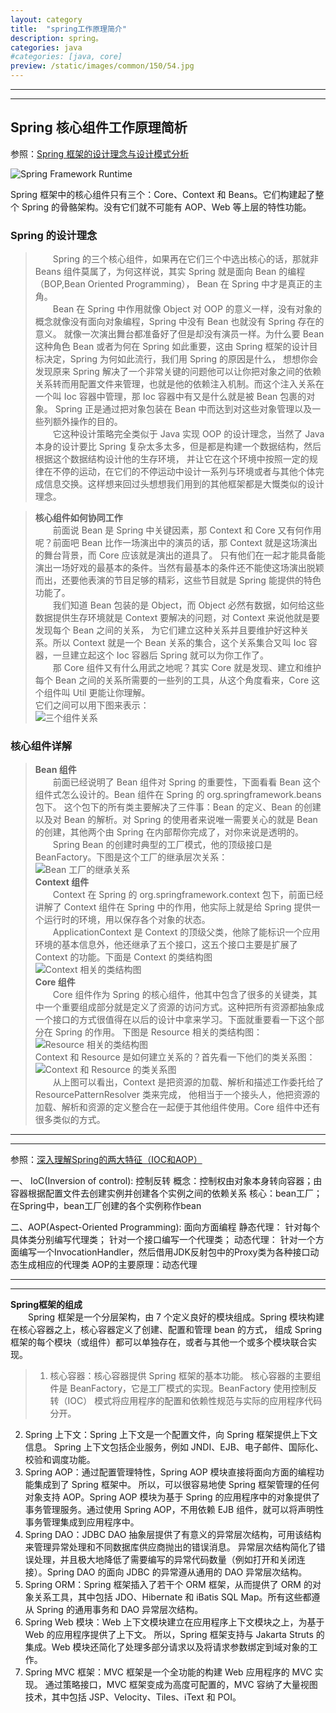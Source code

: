 ```yaml
---
layout: category
title:  "spring工作原理简介"
description: spring。
categories: java
#categories: [java, core]
preview: /static/images/common/150/54.jpg
---
```


----
----

## Spring 核心组件工作原理简析

参照：[Spring 框架的设计理念与设计模式分析](https://www.ibm.com/developerworks/cn/java/j-lo-spring-principle/)  


![Spring Framework Runtime](/static/images/src/spring-framework.png)

Spring 框架中的核心组件只有三个：Core、Context 和 Beans。它们构建起了整个 Spring 的骨骼架构。没有它们就不可能有 AOP、Web 等上层的特性功能。

### Spring 的设计理念
>　　Spring 的三个核心组件，如果再在它们三个中选出核心的话，那就非 Beans 组件莫属了，为何这样说，其实 Spring 就是面向 Bean 的编程（BOP,Bean Oriented Programming），
Bean 在 Spring 中才是真正的主角。  
　　Bean 在 Spring 中作用就像 Object 对 OOP 的意义一样，没有对象的概念就像没有面向对象编程，Spring 中没有 Bean 也就没有 Spring 存在的意义。
就像一次演出舞台都准备好了但是却没有演员一样。为什么要 Bean 这种角色 Bean 或者为何在 Spring 如此重要，这由 Spring 框架的设计目标决定，Spring 为何如此流行，我们用 Spring 的原因是什么，
想想你会发现原来 Spring 解决了一个非常关键的问题他可以让你把对象之间的依赖关系转而用配置文件来管理，也就是他的依赖注入机制。而这个注入关系在一个叫 Ioc 容器中管理，那 Ioc 容器中有又是什么就是被 Bean 包裹的对象。
Spring 正是通过把对象包装在 Bean 中而达到对这些对象管理以及一些列额外操作的目的。  
　　它这种设计策略完全类似于 Java 实现 OOP 的设计理念，当然了 Java 本身的设计要比 Spring 复杂太多太多，但是都是构建一个数据结构，然后根据这个数据结构设计他的生存环境，
并让它在这个环境中按照一定的规律在不停的运动，在它们的不停运动中设计一系列与环境或者与其他个体完成信息交换。这样想来回过头想想我们用到的其他框架都是大慨类似的设计理念。  

>**核心组件如何协同工作**  
　　前面说 Bean 是 Spring 中关键因素，那 Context 和 Core 又有何作用呢？前面吧 Bean 比作一场演出中的演员的话，那 Context 就是这场演出的舞台背景，而 Core 应该就是演出的道具了。
只有他们在一起才能具备能演出一场好戏的最基本的条件。当然有最基本的条件还不能使这场演出脱颖而出，还要他表演的节目足够的精彩，这些节目就是 Spring 能提供的特色功能了。  
　　我们知道 Bean 包装的是 Object，而 Object 必然有数据，如何给这些数据提供生存环境就是 Context 要解决的问题，对 Context 来说他就是要发现每个 Bean 之间的关系，
为它们建立这种关系并且要维护好这种关系。所以 Context 就是一个 Bean 关系的集合，这个关系集合又叫 Ioc 容器，一旦建立起这个 Ioc 容器后 Spring 就可以为你工作了。  
　　那 Core 组件又有什么用武之地呢？其实 Core 就是发现、建立和维护每个 Bean 之间的关系所需要的一些列的工具，从这个角度看来，Core 这个组件叫 Util 更能让你理解。  
它们之间可以用下图来表示：  
![三个组件关系](/static/images/src/spring-3.gif)

### 核心组件详解
>**Bean 组件**  
　　前面已经说明了 Bean 组件对 Spring 的重要性，下面看看 Bean 这个组件式怎么设计的。Bean 组件在 Spring 的 org.springframework.beans 包下。
这个包下的所有类主要解决了三件事：Bean 的定义、Bean 的创建以及对 Bean 的解析。对 Spring 的使用者来说唯一需要关心的就是 Bean 的创建，其他两个由 Spring 在内部帮你完成了，对你来说是透明的。  
　　Spring Bean 的创建时典型的工厂模式，他的顶级接口是 BeanFactory。下图是这个工厂的继承层次关系：  
![Bean 工厂的继承关系](/static/images/src/spring-bean.png)  
**Context 组件**  
　　Context 在 Spring 的 org.springframework.context 包下，前面已经讲解了 Context 组件在 Spring 中的作用，他实际上就是给 Spring 提供一个运行时的环境，用以保存各个对象的状态。  
　　ApplicationContext 是 Context 的顶级父类，他除了能标识一个应用环境的基本信息外，他还继承了五个接口，这五个接口主要是扩展了 Context 的功能。下面是 Context 的类结构图    
![Context 相关的类结构图](/static/images/src/spring-context.png)  
**Core 组件**  
　　Core 组件作为 Spring 的核心组件，他其中包含了很多的关键类，其中一个重要组成部分就是定义了资源的访问方式。这种把所有资源都抽象成一个接口的方式很值得在以后的设计中拿来学习。下面就重要看一下这个部分在 Spring 的作用。
下图是 Resource 相关的类结构图：  
![Resource 相关的类结构图](/static/images/src/spring-core.png)  
 Context 和 Resource 是如何建立关系的？首先看一下他们的类关系图：  
![Context 和 Resource 的类关系图](/static/images/src/spring-c-c.png)  
　　从上图可以看出，Context 是把资源的加载、解析和描述工作委托给了 ResourcePatternResolver 类来完成，
他相当于一个接头人，他把资源的加载、解析和资源的定义整合在一起便于其他组件使用。Core 组件中还有很多类似的方式。  

----
----


参照：[深入理解Spring的两大特征（IOC和AOP）](http://blog.csdn.net/gloomy_114/article/details/68946881)  


一、 IoC(Inversion of control): 控制反转 
概念：控制权由对象本身转向容器；由容器根据配置文件去创建实例并创建各个实例之间的依赖关系 
核心：bean工厂；在Spring中，bean工厂创建的各个实例称作bean 

二、AOP(Aspect-Oriented Programming): 面向方面编程 
	静态代理： 
		针对每个具体类分别编写代理类； 
		针对一个接口编写一个代理类； 
	动态代理： 
		针对一个方面编写一个InvocationHandler，然后借用JDK反射包中的Proxy类为各种接口动态生成相应的代理类 
	AOP的主要原理：动态代理 
	

----
----


**Spring框架的组成**  
　　Spring 框架是一个分层架构，由 7 个定义良好的模块组成。Spring 模块构建在核心容器之上，核心容器定义了创建、配置和管理 bean 的方式，
 组成 Spring 框架的每个模块（或组件）都可以单独存在，或者与其他一个或多个模块联合实现。

>1. 核心容器：核心容器提供 Spring 框架的基本功能。
核心容器的主要组件是 BeanFactory，它是工厂模式的实现。BeanFactory 使用控制反转（IOC） 模式将应用程序的配置和依赖性规范与实际的应用程序代码分开。
2. Spring 上下文：Spring 上下文是一个配置文件，向 Spring 框架提供上下文信息。
Spring 上下文包括企业服务，例如 JNDI、EJB、电子邮件、国际化、校验和调度功能。  
3. Spring AOP：通过配置管理特性，Spring AOP 模块直接将面向方面的编程功能集成到了 Spring 框架中。
所以，可以很容易地使 Spring 框架管理的任何对象支持 AOP。Spring AOP 模块为基于 Spring 的应用程序中的对象提供了事务管理服务。通过使用 Spring AOP，不用依赖 EJB 组件，就可以将声明性事务管理集成到应用程序中。  
4. Spring DAO：JDBC DAO 抽象层提供了有意义的异常层次结构，可用该结构来管理异常处理和不同数据库供应商抛出的错误消息。
异常层次结构简化了错误处理，并且极大地降低了需要编写的异常代码数量（例如打开和关闭连接）。Spring DAO 的面向 JDBC 的异常遵从通用的 DAO 异常层次结构。  
5. Spring ORM：Spring 框架插入了若干个 ORM 框架，从而提供了 ORM 的对象关系工具，其中包括 JDO、Hibernate 和 iBatis SQL Map。所有这些都遵从 Spring 的通用事务和 DAO 异常层次结构。
6. Spring Web 模块：Web 上下文模块建立在应用程序上下文模块之上，为基于 Web 的应用程序提供了上下文。
所以，Spring 框架支持与 Jakarta Struts 的集成。Web 模块还简化了处理多部分请求以及将请求参数绑定到域对象的工作。  
7. Spring MVC 框架：MVC 框架是一个全功能的构建 Web 应用程序的 MVC 实现。
通过策略接口，MVC 框架变成为高度可配置的，MVC 容纳了大量视图技术，其中包括 JSP、Velocity、Tiles、iText 和 POI。  
